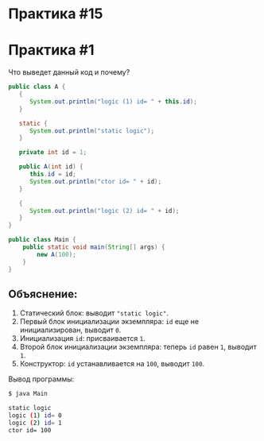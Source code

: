 # Практика #15

# Практика #1

Что выведет данный код и почему?

```java
public class A {
   {
      System.out.println("logic (1) id= " + this.id);
   }

   static {
      System.out.println("static logic");
   }

   private int id = 1;

   public A(int id) {
      this.id = id;
      System.out.println("ctor id= " + id);
   }

   {
      System.out.println("logic (2) id= " + id);
   }
}

public class Main {
    public static void main(String[] args) {
        new A(100);
    }
}
```

## Объяснение:
1. Статический блок: выводит `"static logic"`.
2. Первый блок инициализации экземпляра: `id` еще не инициализирован, выводит `0`.
3. Инициализация `id`: присваивается `1`.
4. Второй блок инициализации экземпляра: теперь `id` равен `1`, выводит `1`.
5. Конструктор: `id` устанавливается на `100`, выводит `100`.

Вывод программы:
```bash
$ java Main    

static logic
logic (1) id= 0
logic (2) id= 1
ctor id= 100
```